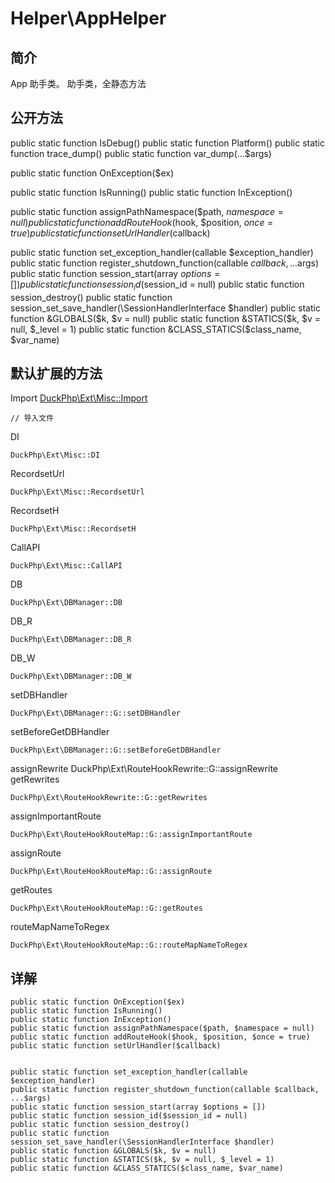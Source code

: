 # Helper\AppHelper

## 简介

App 助手类。 
助手类，全静态方法

## 公开方法
public static function IsDebug()
public static function Platform()
public static function trace_dump()
public static function var_dump(...$args)

public static function OnException($ex)

public static function IsRunning()
public static function InException()

public static function assignPathNamespace($path, $namespace = null)
public static function addRouteHook($hook, $position, $once = true)
public static function setUrlHandler($callback)

public static function set_exception_handler(callable $exception_handler)
public static function register_shutdown_function(callable $callback, ...$args)
public static function session_start(array $options = [])
public static function session_id($session_id = null)
public static function session_destroy()
public static function session_set_save_handler(\SessionHandlerInterface $handler)
public static function &GLOBALS($k, $v = null)
public static function &STATICS($k, $v = null, $_level = 1)
public static function &CLASS_STATICS($class_name, $var_name)
## 默认扩展的方法
Import [DuckPhp\Ext\Misc::Import](Ext-Misc.md#Import)

    // 导入文件
DI

    DuckPhp\Ext\Misc::DI
RecordsetUrl
    
    DuckPhp\Ext\Misc::RecordsetUrl
RecordsetH
    
    DuckPhp\Ext\Misc::RecordsetH
CallAPI
    
    DuckPhp\Ext\Misc::CallAPI
DB
    
    DuckPhp\Ext\DBManager::DB
DB_R
    
    DuckPhp\Ext\DBManager::DB_R
DB_W
    
    DuckPhp\Ext\DBManager::DB_W
setDBHandler
    
    DuckPhp\Ext\DBManager::G::setDBHandler
setBeforeGetDBHandler
    
    DuckPhp\Ext\DBManager::G::setBeforeGetDBHandler
assignRewrite  DuckPhp\Ext\RouteHookRewrite::G::assignRewrite
getRewrites
    
    DuckPhp\Ext\RouteHookRewrite::G::getRewrites
assignImportantRoute
    
    DuckPhp\Ext\RouteHookRouteMap::G::assignImportantRoute
assignRoute
    
    DuckPhp\Ext\RouteHookRouteMap::G::assignRoute
getRoutes
    
    DuckPhp\Ext\RouteHookRouteMap::G::getRoutes
routeMapNameToRegex

    DuckPhp\Ext\RouteHookRouteMap::G::routeMapNameToRegex
## 详解



    public static function OnException($ex)
    public static function IsRunning()
    public static function InException()
    public static function assignPathNamespace($path, $namespace = null)
    public static function addRouteHook($hook, $position, $once = true)
    public static function setUrlHandler($callback)
    
    
    public static function set_exception_handler(callable $exception_handler)
    public static function register_shutdown_function(callable $callback, ...$args)
    public static function session_start(array $options = [])
    public static function session_id($session_id = null)
    public static function session_destroy()
    public static function session_set_save_handler(\SessionHandlerInterface $handler)
    public static function &GLOBALS($k, $v = null)
    public static function &STATICS($k, $v = null, $_level = 1)
    public static function &CLASS_STATICS($class_name, $var_name)
